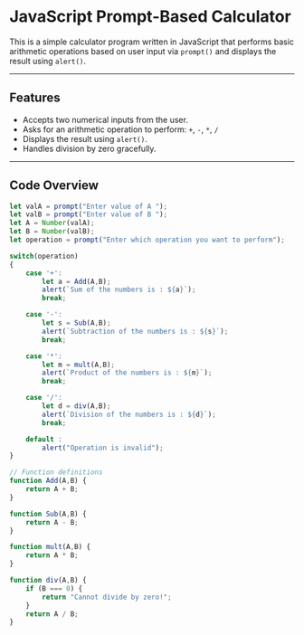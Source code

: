 # JavaScript Prompt-Based Calculator

This is a simple calculator program written in JavaScript that performs basic arithmetic operations based on user input via `prompt()` and displays the result using `alert()`.

---

## Features

- Accepts two numerical inputs from the user.
- Asks for an arithmetic operation to perform: `+`, `-`, `*`, `/`
- Displays the result using `alert()`.
- Handles division by zero gracefully.

---

## Code Overview

```js
let valA = prompt("Enter value of A ");
let valB = prompt("Enter value of B ");
let A = Number(valA);
let B = Number(valB);
let operation = prompt("Enter which operation you want to perform");

switch(operation)
{
    case '+':
        let a = Add(A,B);
        alert(`Sum of the numbers is : ${a}`);
        break;

    case '-':
        let s = Sub(A,B);
        alert(`Subtraction of the numbers is : ${s}`);
        break;

    case '*':
        let m = mult(A,B);
        alert(`Product of the numbers is : ${m}`);
        break;

    case '/':
        let d = div(A,B);
        alert(`Division of the numbers is : ${d}`);
        break;

    default :
        alert("Operation is invalid");
}

// Function definitions
function Add(A,B) {
    return A + B;
}

function Sub(A,B) {
    return A - B;
}

function mult(A,B) {
    return A * B;
}

function div(A,B) {
    if (B === 0) {
        return "Cannot divide by zero!";
    }
    return A / B;
}